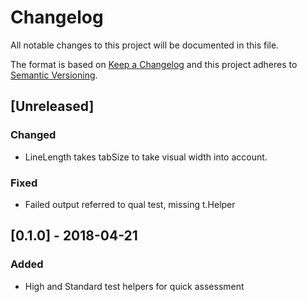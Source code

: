# Changelog
All notable changes to this project will be documented in this file.

The format is based on [Keep a Changelog](http://keepachangelog.com/en/1.0.0/)
and this project adheres to [Semantic Versioning](http://semver.org/spec/v2.0.0.html).

## [Unreleased]
### Changed

- LineLength takes tabSize to take visual width into account.

### Fixed

- Failed output referred to qual test, missing t.Helper

## [0.1.0] - 2018-04-21
### Added

- High and Standard test helpers for quick assessment

